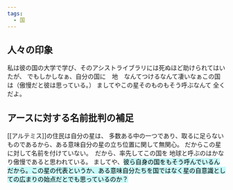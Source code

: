 ```yaml
---
tags:
  - 国
---
```

## 人々の印象
私は彼の国の大学で学び、そのアシストライブラリには死ぬほど助けられてはいたが、
でもしかしなぁ、自分の国に　地　なんてつけるなんて凄いなぁこの国は（傲慢だと彼は思っている。）
ましてやこの星そのものもそう呼ぶなんて
全くだよ。

## アースに対する名前批判の補足
[[アルテミス]]の住民は自分の星は、
多数ある中の一つであり、取るに足らないものであるから、ある意味自分の星の立ち位置に関して無関心。
だからこの星に対して名前を付けていない。　だから、率先してこの国を
地球と呼ぶのはかなり傲慢であると思われている。
ましてや、<mark style="background: #ABF7F7A6;">彼ら自身の国をもそう呼んでいるんだから。この星の代表というか、ある意味自分たちを国ではなく星の自意識としての広まりの始点だとでも思っているのか？</mark>